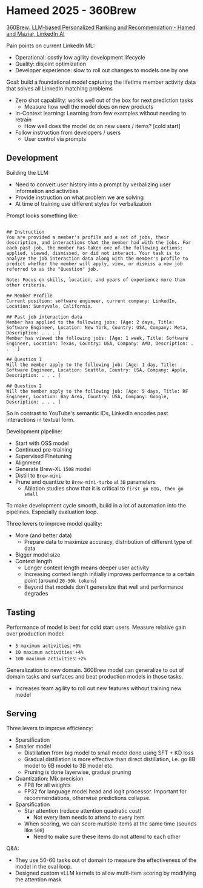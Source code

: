 # Hameed 2025 - 360Brew

[360Brew: LLM-based Personalized Ranking and Recommendation - Hamed and Maziar, LinkedIn AI](https://www.youtube.com/watch?v=U0S6CfzAY5c)

Pain points on current LinkedIn ML:
- Operational: costly low agility development lifecycle
- Quality: disjoint optimization
- Developer experience: slow to roll out changes to models one by one

Goal: build a foundational model capturing the lifetime member activity data that solves all LinkedIn matching problems
- Zero shot capability: works well out of the box for next prediction tasks
    - Measure how well the model does on new products
- In-Context learning: Learning from few examples without needing to retrain
    - How well does the model do on new users / items? [cold start]
- Follow instruction from developers / users
    - User control via prompts

## Development

Building the LLM:
- Need to convert user history into a prompt by verbalizing user information and activities
- Provide instruction on what problem we are solving
- At time of training use different styles for verbalization

Prompt looks something like:
<pre><code class="language-markdown" style="white-space: pre-wrap;">
## Instruction
You are provided a member's profile and a set of jobs, their description, and interactions that the member had with the jobs. For each past job, the member has taken one of the following actions: applied, viewed, dismissed, or did not interact. Your task is to analyze the job interaction data along with the member's profile to predict whether the member will apply, view, or dismiss a new job referred to as the "Question" job.

Note: Focus on skills, location, and years of experience more than other criteria.

## Member Profile
Current position: software engineer, current company: LinkedIn, Location: Sunnyvale, California.

## Past job interaction data
Member has applied to the following jobs: [Age: 2 days, Title: Software Engineer, Location: New York, Country: USA, Company: Meta, Description: . . . ]
Member has viewed the following jobs: [Age: 1 week, Title: Software Engineer, Location: Texas, Country: USA, Company: AMD, Description: . . . ]

## Question 1
Will the member apply to the following job: [Age: 1 day, Title: Software Engineer, Location: Seattle, Country: USA, Company: Apple, Description: . . . ]

## Question 2
Will the member apply to the following job: [Age: 5 days, Title: RF Engineer, Location: Bay Area, Country: USA, Company: Google, Description: . . . ]
</code></pre>

So in contrast to YouTube's semantic IDs, LinkedIn encodes past interactions in textual form. 

Development pipeline:
- Start with OSS model
- Continued pre-training
- Supervised Finetuning
- Alignment
- Generate Brew-XL `150B` model
- Distill to `Brew-mini`
- Prune and quantize to `Brew-mini-turbo` at `3B` parameters
    - Ablation studies show that it is critical to `first go BIG, then go small`

To make development cycle smooth, build in a lot of automation into the pipelines. Especially evaluation loop.


Three levers to improve model quality:
- More (and better data)
    - Prepare data to maximize accuracy, distribution of different type of data
- Bigger model size
- Context length
    - Longer context length means deeper user activity
    - Increasing context length initially improves performance to a certain point (around `20-30k tokens`)
    - Beyond that models don't generalize that well and performance degrades

## Tasting

Performance of model is best for cold start users. Measure relative gain over production model:
- `5 maximum activities`: `+6%`
- `10 maximum activities`: `+4%`
- `100 maximum activities`: `+2%`

Generalization to new domain. 360Brew model can generalize to out of domain tasks and surfaces and beat production models in those tasks.
- Increases team agility to roll out new features without training new model

## Serving

Three levers to improve efficiency:
- Sparsification
- Smaller model
    - Distillation from big model to small model done using SFT + KD loss
    - Gradual distillation is more effective than direct distillation, i.e. go 8B model to 6B model to 3B model etc.
    - Pruning is done layerwise, gradual pruning
- Quantization: Mix precision
    - FP8 for all weights
    - FP32 for language model head and logit processor. Important for recommendations, otherwise predictions collapse.
- Sparsification
    - Star attention (reduce attention quadratic cost)
        - Not every item needs to attend to every item
    - When scoring, we can score multiple items at the same time (sounds like `500`)
        - Need to make sure these items do not attend to each other

Q&A:
- They use 50-60 tasks out of domain to measure the effectiveness of the model in the eval loop.
- Designed custom vLLM kernels to allow multi-item scoring by modifying the attention mask